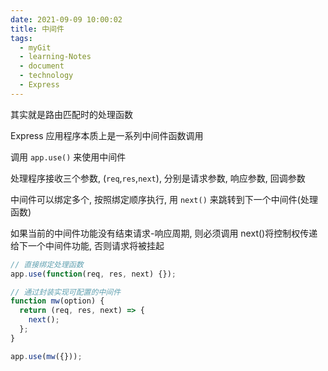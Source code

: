 ```yaml
---
date: 2021-09-09 10:00:02
title: 中间件
tags:
  - myGit
  - learning-Notes
  - document
  - technology
  - Express
---
```


其实就是路由匹配时的处理函数

Express 应用程序本质上是一系列中间件函数调用

调用 `app.use()` 来使用中间件

处理程序接收三个参数, (`req`,`res`,`next`), 分别是请求参数, 响应参数, 回调参数

中间件可以绑定多个, 按照绑定顺序执行, 用 `next()` 来跳转到下一个中间件(处理函数)

如果当前的中间件功能没有结束请求-响应周期, 则必须调用 next()将控制权传递给下一个中间件功能, 否则请求将被挂起

```js
// 直接绑定处理函数
app.use(function(req, res, next) {});

// 通过封装实现可配置的中间件
function mw(option) {
  return (req, res, next) => {
    next();
  };
}

app.use(mw({}));
```

